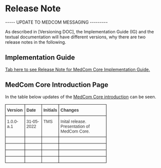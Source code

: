 # Release Note

----- UPDATE TO MEDCOM MESSAGING ---------


As described in [Versioning DOC], the Implementation Guide (IG) and the textual documentation will have different versions, why there are two release notes in the following.

## Implementation Guide

<a href="https://github.com/medcomdk/dk-medcom-core/releases" target="_blank">Tab here to see Release Note for MedCom Core Implementation Guide.</a>

## MedCom Core Introduction Page

In the table below updates of the <a href="../index.md" target="_blank">MedCom Core introduction</a> can be seen. 

<style type="text/css">
.tg  {border-collapse:collapse;border-spacing:0;max-width:65%;}
.tg td{border-color:black;border-style:solid;border-width:1px;font-family:Arial, sans-serif;font-size:14px;
  overflow:hidden;padding:10px 5px;word-break:normal;}
.tg th{border-color:black;border-style:solid;border-width:1px;font-family:Arial, sans-serif;font-size:14px;
  font-weight:normal;overflow:hidden;padding:10px 5px;word-break:normal;}
.tg .tg-uaof{color:#343434;font-weight:bold;text-align:left;vertical-align:top}
.tg .tg-ne9s{color:#343434;text-align:left;vertical-align:top}
</style>
<table class="tg">
<thead>
  <tr>
    <th class="tg-uaof">Version</th>
    <th class="tg-uaof">Date</th>
    <th class="tg-uaof">Initials</th>
    <th class="tg-uaof">Changes</th>
  </tr>
</thead>
<tbody>
  <tr>
    <td class="tg-ne9s">1.0.0-a.1</td>
    <td class="tg-ne9s">31-05-2022</td>
    <td class="tg-ne9s">TMS</td>
    <td class="tg-ne9s">Inital release. Presentation of MedCom Core.</td>
  </tr>
  <tr>
    <td class="tg-ne9s"></td>
    <td class="tg-ne9s"></td>
    <td class="tg-ne9s"></td>
    <td class="tg-ne9s"></td>
  </tr>
  <tr>
    <td class="tg-ne9s"></td>
    <td class="tg-ne9s"></td>
    <td class="tg-ne9s"></td>
    <td class="tg-ne9s"></td>
  </tr>
  <tr>
    <td class="tg-ne9s"></td>
    <td class="tg-ne9s"></td>
    <td class="tg-ne9s"></td>
    <td class="tg-ne9s"></td>
  </tr>
  <tr>
    <td class="tg-ne9s"></td>
    <td class="tg-ne9s"></td>
    <td class="tg-ne9s"></td>
    <td class="tg-ne9s"></td>
  </tr>
</tbody>
</table>